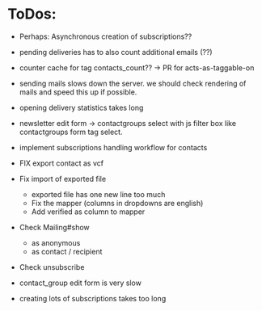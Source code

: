 # ToDos:

* Perhaps: Asynchronous creation of subscriptions??

* pending deliveries has to also count additional emails (??)

* counter cache for tag contacts_count?? -> PR for acts-as-taggable-on

* sending mails slows down the server. we should check rendering of mails and speed this up if possible.

* opening delivery statistics takes long

* newsletter edit form -> contactgroups select with js filter box like contactgroups form tag select.

* implement subscriptions handling workflow for contacts

* FIX export contact as vcf

* Fix import of exported file
  - exported file has one new line too much
  - Fix the mapper (columns in dropdowns are english)
  - Add verified as column to mapper

* Check Mailing#show
  - as anonymous
  - as contact / recipient

* Check unsubscribe

* contact_group edit form is very slow

* creating lots of subscriptions takes too long

